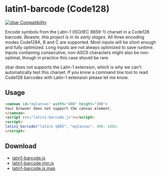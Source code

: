 # latin1-barcode (Code128)
[![zbar Compatibility](https://github.com/najtin/latin1-barcode/actions/workflows/test.yaml/badge.svg)](https://github.com/najtin/latin1-barcode/actions/workflows/test.yaml)

Encode symbols from the Latin-1 (ISO/IEC 8859-1) charset in a Code128 barcode. *Beware, this project is in its early stages.* All three encoding modes Code128A, B and C are supported. Most inputs will be short enough and fully optimized. Long inputs are not always optimized to save runtime. Inputs containing consecutive, non-ASCII characters might also be non-optimal, though in practice this case should be rare.

zbar does not supports the Latin-1 extension, which is why we can't automatically test this charset. If you know a command line tool to read Code128 barcodes with Latin-1 extension please let me know.

## Usage
```html
<canvas id="myCanvas" width="400" height="100">
Your browser does not support the canvas element.
</canvas>
<script src="latin1-barcode.js"></script> 
<script>
latin1_barcode("latin1 §ÄÖÜ", "myCanvas", 400, 100);
</script>
```

## Download 
- [latin1-barcode.js](https://raw.githubusercontent.com/najtin/bibtex-to-json/master/dist/latin1-barcode.js)
- [latin1-barcode.min.js](https://raw.githubusercontent.com/najtin/bibtex-to-json/master/dist/latin1-barcode.min.js)
- [latin1-barcode.js.map](https://raw.githubusercontent.com/najtin/bibtex-to-json/master/dist/latin1-barcode.js.map)